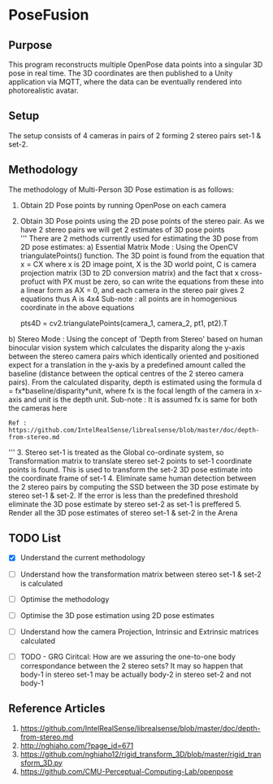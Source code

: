 PoseFusion
====================================



## Purpose
This program reconstructs multiple OpenPose data points into a singular 3D pose in real time. The 3D coordinates are then published to a Unity application via MQTT, where the data can be eventually rendered into photorealistic avatar.


## Setup
The setup consists of 4 cameras in pairs of 2 forming 2 stereo pairs set-1 & set-2.


## Methodology
The methodology of Multi-Person 3D Pose estimation is as follows: 
1. Obtain 2D Pose points by running OpenPose on each camera
2. Obtain 3D Pose points using the 2D pose points of the stereo pair. As we have 2 stereo pairs we will get 2 estimates of 3D pose points   
'''
There are 2 methods currently used for estimating the 3D pose from 2D pose estimates:
a) Essential Matrix Mode : Using the OpenCV triangulatePoints() function. The 3D point is found from the equation that x = CX where x is 2D image point, X is the 3D world point, C is camera projection matrix (3D to 2D conversion matrix) and the fact that x cross-profuct with PX must be zero, so can write the equations from these into a linear form as AX = 0, and each camera in the stereo pair gives 2 equations thus A is 4x4 
    Sub-note : all points are in homogenious coordinate in the above equations
    
    pts4D = cv2.triangulatePoints(camera_1, camera_2, pt1, pt2).T

b) Stereo Mode : Using the concept of 'Depth from Stereo' based on human binocular vision system which calculates the disparity along the y-axis between the stereo camera pairs which identically oriented and positioned expect for a translation in the y-axis by a predefined amount called the baseline (distance between the optical centres of the 2 stereo camera pairs). From the calculated disparity, depth is estimated using the formula d = fx\*baseline/disparity\*unit, where fx is the focal length of the camera in x-axis and unit is the depth unit. 
    Sub-note : It is assumed fx is same for both the cameras here

    Ref : https://github.com/IntelRealSense/librealsense/blob/master/doc/depth-from-stereo.md
'''
3. Stereo set-1 is treated as the Global co-ordinate system, so Transformation matrix to translate stereo set-2 points to set-1 coordinate points is found. This is used to transform the set-2 3D pose estimate into the coordinate frame of set-1
4. Eliminate same human detection between the 2 stereo pairs by computing the SSD between the 3D pose estimate by stereo set-1 & set-2. If the error is less than the predefined threshold eliminate the 3D pose estimate by stereo set-2 as set-1 is preffered
5. Render all the 3D pose estimates of stereo set-1 & set-2 in the Arena

## TODO List
- [x] Understand the current methodology 
- [ ] Understand how the transformation matrix between stereo set-1 & set-2 is calculated
- [ ] Optimise the methodology
- [ ] Optimise the 3D pose estimation using 2D pose estimates
- [ ] Understand how the camera Projection, Intrinsic and Extrinsic matrices calculated
- [ ] TODO - GRG Ciritcal: How are we assuring the one-to-one body correspondance between the 2 stereo sets? It may so happen that body-1 in stereo set-1 may be actually body-2 in stereo set-2 and not body-1
        

## Reference Articles 
1. https://github.com/IntelRealSense/librealsense/blob/master/doc/depth-from-stereo.md
2. http://nghiaho.com/?page_id=671
3. https://github.com/nghiaho12/rigid_transform_3D/blob/master/rigid_transform_3D.py
4. https://github.com/CMU-Perceptual-Computing-Lab/openpose 